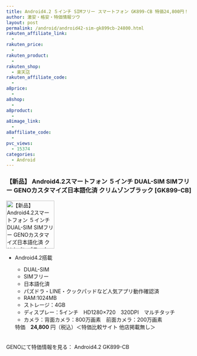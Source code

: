 ```yaml
---
title: Android4.2 ５インチ SIMフリー スマートフォン GK899-CB 特価24,800円！
author: 激安・格安・特価情報ツウ
layout: post
permalink: /android/android42-sim-gk899cb-24800.html
rakuten_affiliate_link:
  - 
rakuten_price:
  - 
rakuten_product:
  - 
rakuten_shop:
  - 楽天店
rakuten_affiliate_code:
  - 
a8price:
  - 
a8shop:
  - 
a8product:
  - 
a8image_link:
  - 
a8affiliate_code:
  - 
pvc_views:
  - 15374
categories:
  - Android
---
```

### 【新品】 Android4.2スマートフォン ５インチ DUAL-SIM SIMフリー GENOカスタマイズ日本語化済 クリムゾンブラック [GK899-CB]

<div class="img-bg2 img_L">
  <img border="0" alt="【新品】 Android4.2スマートフォン ５インチ DUAL-SIM SIMフリー GENOカスタマイズ日本語化済 クリムゾンブラック [GK899-CB] パズドラ LINE クックパッドなど人気アプリ動作確認済" src="http://i0.wp.com/www.geno-web.jp/shopimages/genoweb/0210020000772.jpg?w=130"width="130" data-recalc-dims="1" /><br /> <img border="0" src="http://i2.wp.com/www16.a8.net/0.gif?resize=1%2C1" alt="" data-recalc-dims="1" />
</div>

<!--more-->

  * Android4.2搭載 
      * DUAL-SIM
      * SIMフリー
      * 日本語化済
      * パズドラ・LINE・クックパッドなど人気アプリ動作確認済 
      * RAM:1024MB
      * ストレージ：4GB
      * ディスプレー：5インチ　HD1280×720　320DPI　マルチタッチ
      * カメラ：背面カメラ：800万画素　前面カメラ：200万画素 </ul> 
    特価　<span class="tokka-price"><strong>24,800</strong></span> 円（税込）＜特価比較サイト 他店掲載無し＞
    
    　  
    GENOにて特価情報を見る： <span class="fs150p">Android4.2 GK899-CB</span>